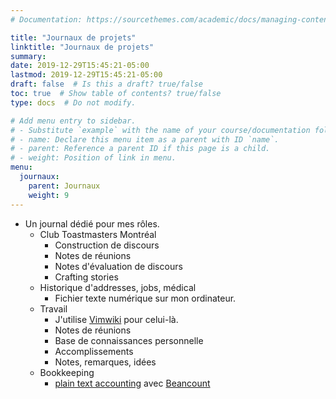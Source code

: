 ```yaml
---
# Documentation: https://sourcethemes.com/academic/docs/managing-content/

title: "Journaux de projets"
linktitle: "Journaux de projets"
summary:
date: 2019-12-29T15:45:21-05:00
lastmod: 2019-12-29T15:45:21-05:00
draft: false  # Is this a draft? true/false
toc: true  # Show table of contents? true/false
type: docs  # Do not modify.

# Add menu entry to sidebar.
# - Substitute `example` with the name of your course/documentation folder.
# - name: Declare this menu item as a parent with ID `name`.
# - parent: Reference a parent ID if this page is a child.
# - weight: Position of link in menu.
menu:
  journaux:
    parent: Journaux
    weight: 9
---
```


* Un journal dédié pour mes rôles.
    * Club Toastmasters Montréal
        * Construction de discours
        * Notes de réunions
        * Notes d'évaluation de discours
        * Crafting stories
    * Historique d'addresses, jobs, médical
        * Fichier texte numérique sur mon ordinateur.
    * Travail
        * J'utilise [Vimwiki](https://vimwiki.github.io/) pour celui-là.
        * Notes de réunions
        * Base de connaissances personnelle
        * Accomplissements
        * Notes, remarques, idées
    * Bookkeeping
        * [plain text accounting](https://plaintextaccounting.org/) avec [Beancount](http://furius.ca/beancount/)

